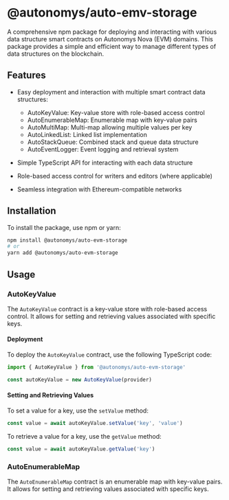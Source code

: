 # @autonomys/auto-emv-storage

A comprehensive npm package for deploying and interacting with various data structure smart contracts on Autonomys Nova (EVM) domains. This package provides a simple and efficient way to manage different types of data structures on the blockchain.

## Features

- Easy deployment and interaction with multiple smart contract data structures:

  - AutoKeyValue: Key-value store with role-based access control
  - AutoEnumerableMap: Enumerable map with key-value pairs
  - AutoMultiMap: Multi-map allowing multiple values per key
  - AutoLinkedList: Linked list implementation
  - AutoStackQueue: Combined stack and queue data structure
  - AutoEventLogger: Event logging and retrieval system

- Simple TypeScript API for interacting with each data structure
- Role-based access control for writers and editors (where applicable)
- Seamless integration with Ethereum-compatible networks

## Installation

To install the package, use npm or yarn:

```bash
npm install @autonomys/auto-evm-storage
# or
yarn add @autonomys/auto-evm-storage
```

## Usage

### AutoKeyValue

The `AutoKeyValue` contract is a key-value store with role-based access control. It allows for setting and retrieving values associated with specific keys.

#### Deployment

To deploy the `AutoKeyValue` contract, use the following TypeScript code:

```typescript
import { AutoKeyValue } from '@autonomys/auto-evm-storage'

const autoKeyValue = new AutoKeyValue(provider)
```

#### Setting and Retrieving Values

To set a value for a key, use the `setValue` method:

```typescript
const value = await autoKeyValue.setValue('key', 'value')
```

To retrieve a value for a key, use the `getValue` method:

```typescript
const value = await autoKeyValue.getValue('key')
```

### AutoEnumerableMap

The `AutoEnumerableMap` contract is an enumerable map with key-value pairs. It allows for setting and retrieving values associated with specific keys.
